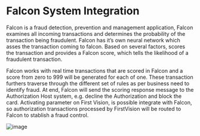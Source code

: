 # Falcon System Integration

Falcon is a fraud detection, prevention and management application, Falcon examines all incoming transactions and determines the probability of the transaction being fraudulent. Falcon has it’s own neural network which asses the transaction coming to falcon. Based on several factors, scores the transaction and provides a Falcon score, which tells the likelihood of a fraudulent transaction.

Falcon works with real time transactions that are scored in Falcon and a score from zero to 999 will be generated for each of one. These transaction furthers traverse through the different set of rules as per business need to identify fraud. At end, Falcon will send the scoring response message to the Authorization Host system, e.g. decline the Authorization and block the card. Activating parameter on First Vision, is possible integrate with Falcon, so authorization transactions processed by FirstVision will be routed to Falcon to stablish a fraud control.

![image](https://user-images.githubusercontent.com/111396588/208846621-4b1bd3c3-0355-48ff-a23a-0d6f313ec3d0.png)
